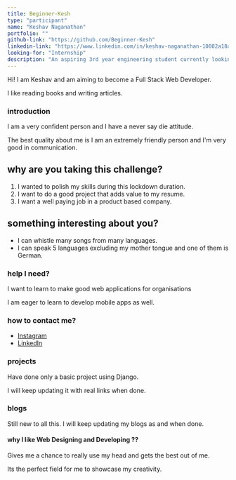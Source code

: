 ```yaml
---
title: Beginner-Kesh
type: "participant"
name: "Keshav Naganathan"
portfolio: ""
github-link: "https://github.com/Beginner-Kesh"
linkedin-link: "https://www.linkedin.com/in/keshav-naganathan-10082a18a/"
looking-for: "Internship"
description: "An aspiring 3rd year engineering student currently looking for 2020 Summer Internships"
---
```


<p>Hi! I am Keshav and am aiming to become a Full Stack Web Developer.</p>
<p>I like reading books and writing articles.</p>

### introduction

<p>I am a very confident person and I have a never say die attitude.<p>
<p>The best quality about me is I am an extremely friendly person and I'm very good in communication.<p>

## why are you taking this challenge?

<ol>
<li>
I wanted to polish my skills during this lockdown duration.
</li>
<li>
I want to do a good project that adds value to my resume.
</li>
<li>
I want a well paying job in a product based company.
</li>
</ol>

## something interesting about you?
<ul>
<li>
I can whistle many songs from many languages.
</li>
<li>
I can speak 5 languages excluding my mother tongue and one of them is German.
</li>
</ul>

### help I need?

<p>I want to learn to make good web applications for organisations</p>
<p>I am eager to learn to develop mobile apps as well.</p>

### how to contact me?

- <a href="https://www.instagram.com/this__is__kesh/">Instagram</a>
- <a href ="https://www.linkedin.com/in/keshav-naganathan-10082a18a/"> LinkedIn</a>

### projects

Have done only a basic project using Django.

I will keep updating it with real links when done.



### blogs

 Still new to all this.
 I will keep updating my blogs as and when done.

#### why I like Web Designing and Developing ??
<p> Gives me a chance to really use my head and gets the best out of me.</p>
<p> Its the perfect field for me to showcase my creativity. </p>
